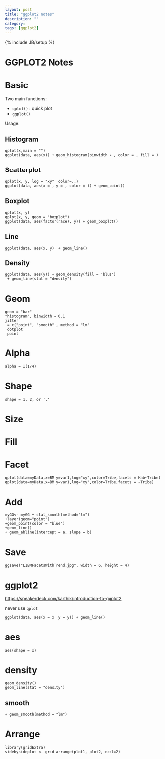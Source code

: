 ```yaml
---
layout: post
title: "ggplot2 notes"
description: ""
category: 
tags: [ggplot2]
---
```

{% include JB/setup %}

GGPLOT2 Notes
==========

# Basic #

Two main functions:

- `qplot()`  : quick plot
- `ggplot()` 

Usage:

## Histogram ##

    qplot(x,main = "")
	ggplot(data, aes(x)) + geom_histogram(binwidth = , color = , fill = )
	
## Scatterplot ##

    qplot(x, y, log = "xy", color=..)
	ggplot(data, aes(x = , y = , color = )) + geom_point()
	
## Boxplot ##

    qplot(x, y)
	qplot(x, y, geom = "boxplot")
	ggplot(data, aes(factor(race), y)) + geom_boxplot()
	
## Line ##

    ggplot(data, aes(x, y)) + geom_line()

## Density ##

    ggplot(data, aes(y)) + geom_density(fill = 'blue')
	 + geom_line(stat = "density")

# Geom #	
	
	geom = "bar"
	"histogram", binwidth = 0.1
	jitter
	 = c("point", "smooth"), method = "lm"
	 dotplot
	 point
	
# Alpha #	
	
	alpha = I(1/4)
	
# Shape #
	
	shape = 1, 2, or '.'
	
# Size #
	
# Fill #
	
# Facet #

    qplot(data=myData,x=BM,y=var1,log="xy",color=Tribe,facets = Hab~Tribe)
	qplot(data=myData,x=BM,y=var1,log="xy",color=Tribe,facets = ~Tribe)

# Add #

    myGG<- myGG + stat_smooth(method="lm")
	+layer(geom="point")
	+geom_point(color = "blue")
	+geom_line()
	+ geom_abline(intercept = a, slope = b)
	
	
# Save #

    ggsave("LIBMFacetsWithTrend.jpg", width = 6, height = 4)

# ggplot2 #

<https://speakerdeck.com/karthik/introduction-to-ggplot2>

never use `qplot`

    ggplot(data, aes(x = x, y = y)) + geom_line()
	
# aes #

    aes(shape = x)

# density #

    geom_density()
	geom_line(stat = "density")

## smooth ##

    + geom_smooth(method = "lm")


# Arrange #

    library(gridExtra)
	sidebysideplot <- grid.arrange(plot1, plot2, ncol=2)
